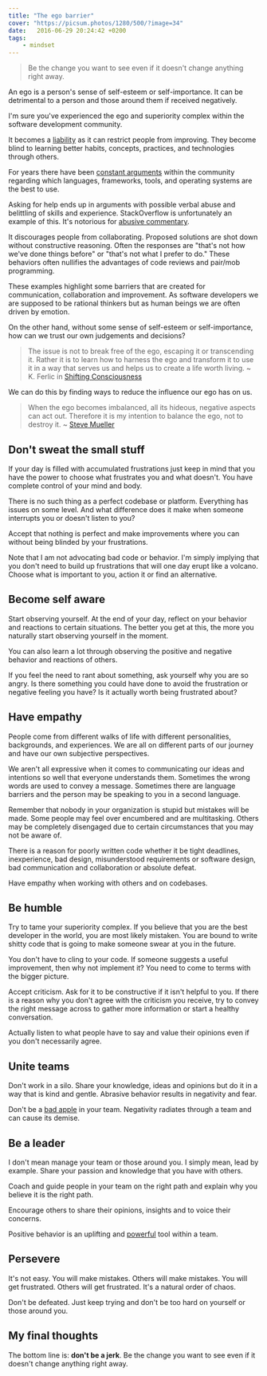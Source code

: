 ```yaml
---
title: "The ego barrier"
cover: "https://picsum.photos/1280/500/?image=34"
date:   2016-06-29 20:24:42 +0200
tags: 
    - mindset 
---
```


> Be the change you want to see even if it doesn't change anything right away.

An ego is a person's sense of self-esteem or self-importance. It can be
detrimental to a person and those around them if received negatively.

I'm sure you've experienced the ego and superiority complex within the
software development community.

It becomes a
[liability](https://www.willmcgugan.com/blog/tech/post/on-ego-and-software-development/)
as it can restrict people from improving. They become blind to learning better
habits, concepts, practices, and technologies through others.

For years there have been [constant arguments](https://dzone.com/articles/developer-ego)
within the community regarding which languages, frameworks, tools, and
operating systems are the best to use.

Asking for help ends up in arguments with possible verbal abuse and belittling
of skills and experience. StackOverflow is unfortunately an example of this.
It's notorious for
[abusive commentary](https://sammaye.wordpress.com/2014/04/24/why-i-am-a-little-annoyed-with-stackoverflow-currently/).

It discourages people from collaborating. Proposed solutions are shot down
without constructive reasoning. Often the responses are "that's not how we've
done things before" or "that's not what I prefer to do." These behaviors often
nullifies the advantages of code reviews and pair/mob programming.

These examples highlight some barriers that are created for communication,
collaboration and improvement. As software developers we are supposed to be
rational thinkers but as human beings we are often driven by emotion.

On the other hand, without some sense of self-esteem or self-importance,
how can we trust our own judgements and decisions?

> The issue is not to break free of the ego, escaping it or transcending it.
  Rather it is to learn how to harness the ego and transform it to use it in a
  way that serves us and helps us to create a life worth living.
  ~ K. Ferlic in [Shifting Consciousness](http://ryuc.info/creativespirituality/shifting_consciousness.htm)

We can do this by finding ways to reduce the influence our ego has on us.

> When the ego becomes imbalanced, all its hideous, negative aspects can act out.
  Therefore it is my intention to balance the ego, not to destroy it.
  ~ [Steve Mueller](http://sumo.ly/bMCD)

## Don't sweat the small stuff
If your day is filled with accumulated frustrations just keep in mind that you
have the power to choose what frustrates you and what doesn't. You have
complete control of your mind and body.

There is no such thing as a perfect codebase or platform.
Everything has issues on some level. And what difference does it make when
someone interrupts you or doesn't listen to you?

Accept that nothing is perfect and make improvements where you can without being
blinded by your frustrations.

Note that I am not advocating bad code or behavior. I'm simply implying that you
don't need to build up frustrations that will one day erupt like a volcano.
Choose what is important to you, action it or find an alternative.

## Become self aware
Start observing yourself. At the end of your day, reflect on your behavior and
reactions to certain situations. The better you get at this, the more you
naturally start observing yourself in the moment.

You can also learn a lot through observing the positive and negative behavior
and reactions of others.

If you feel the need to rant about something, ask yourself why you are so angry.
Is there something you could have done to avoid the frustration or
negative feeling you have? Is it actually worth being frustrated about?

## Have empathy
People come from different walks of life with different personalities,
backgrounds, and experiences. We are all on different parts of our journey
and have our own subjective perspectives.

We aren't all expressive when it comes to communicating our ideas and intentions
so well that everyone understands them. Sometimes the wrong words are used to
convey a message. Sometimes there are language barriers and the person may be
speaking to you in a second language.

Remember that nobody in your organization is stupid but mistakes will be made.
Some people may feel over encumbered and are multitasking. Others may be
completely disengaged due to certain circumstances that you may not be aware
of.

There is a reason for poorly written code whether it be tight deadlines,
inexperience, bad design, misunderstood requirements or software design,
bad communication and collaboration or absolute defeat.

Have empathy when working with others and on codebases.

## Be humble
Try to tame your superiority complex. If you believe that you are the best
developer in the world, you are most likely mistaken. You are bound to
write shitty code that is going to make someone swear at you in the future.

You don't have to cling to your code. If someone suggests a useful improvement,
then why not implement it? You need to come to terms with the bigger picture.

Accept criticism. Ask for it to be constructive if it isn't helpful to you.
If there is a reason why you don't agree with the criticism you receive, try
to convey the right message across to gather more information or start a healthy
conversation.

Actually listen to what people have to say and value their opinions even if
you don't necessarily agree.

## Unite teams
Don't work in a silo. Share your knowledge, ideas and opinions but do it in a
way that is kind and gentle. Abrasive behavior results in negativity and fear.

Don't be a [bad apple](https://blog.codinghorror.com/the-bad-apple-group-poison/)
in your team. Negativity radiates through a team and can cause its demise.

## Be a leader
I don't mean manage your team or those around you. I simply mean, lead by
example. Share your passion and knowledge that you have with others.

Coach and guide people in your team on the right path and explain why you
believe it is the right path.

Encourage others to share their opinions, insights and to voice their concerns.

Positive behavior is an uplifting and [powerful](/blog/reignite-the-passion/)
tool within a team.

## Persevere
It's not easy. You will make mistakes. Others will make mistakes. You will get
frustrated. Others will get frustrated. It's a natural order of chaos.

Don't be defeated. Just keep trying and don't be too hard on yourself or those
around you.

## My final thoughts
The bottom line is: **don't be a jerk**. Be the change you want to see
even if it doesn't change anything right away.
